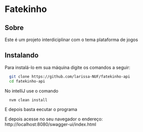 # Fatekinho
## Sobre
Este é um projeto interdiciplinar com o tema plataforma de jogos

## Instalando
Para instalá-lo em sua máquina digite os comandos a seguir:

``` bash
  git clone https://github.com/larissa-NUF/fatekinho-api
  cd fatekinho-api
```
No intelliJ use o comando
``` bash
  nvm clean install
```
E depois basta eecutar o programa 

E depois acesse no seu navegador o endereço: http://localhost:8080/swagger-ui/index.html
